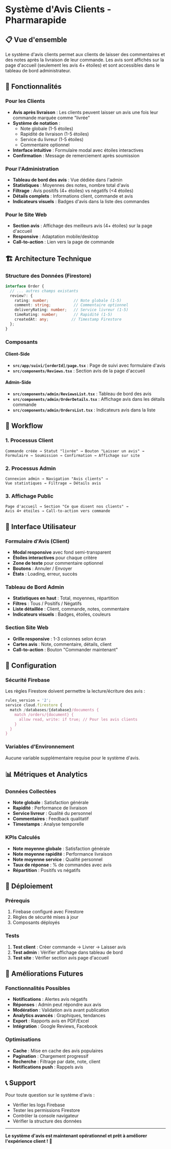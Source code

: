 # Système d'Avis Clients - Pharmarapide

## 📋 Vue d'ensemble

Le système d'avis clients permet aux clients de laisser des commentaires et des notes après la livraison de leur commande. Les avis sont affichés sur la page d'accueil (seulement les avis 4+ étoiles) et sont accessibles dans le tableau de bord administrateur.

## 🎯 Fonctionnalités

### Pour les Clients
- **Avis après livraison** : Les clients peuvent laisser un avis une fois leur commande marquée comme "livrée"
- **Système de notation** :
  - Note globale (1-5 étoiles)
  - Rapidité de livraison (1-5 étoiles)
  - Service du livreur (1-5 étoiles)
  - Commentaire optionnel
- **Interface intuitive** : Formulaire modal avec étoiles interactives
- **Confirmation** : Message de remerciement après soumission

### Pour l'Administration
- **Tableau de bord des avis** : Vue dédiée dans l'admin
- **Statistiques** : Moyennes des notes, nombre total d'avis
- **Filtrage** : Avis positifs (4+ étoiles) vs négatifs (<4 étoiles)
- **Détails complets** : Informations client, commande et avis
- **Indicateurs visuels** : Badges d'avis dans la liste des commandes

### Pour le Site Web
- **Section avis** : Affichage des meilleurs avis (4+ étoiles) sur la page d'accueil
- **Responsive** : Adaptation mobile/desktop
- **Call-to-action** : Lien vers la page de commande

## 🏗️ Architecture Technique

### Structure des Données (Firestore)

```typescript
interface Order {
  // ... autres champs existants
  review?: {
    rating: number;           // Note globale (1-5)
    comment: string;          // Commentaire optionnel
    deliveryRating: number;   // Service livreur (1-5)
    timeRating: number;       // Rapidité (1-5)
    createdAt: any;          // Timestamp Firestore
  };
}
```

### Composants

#### Client-Side
- **`src/app/suivi/[orderId]/page.tsx`** : Page de suivi avec formulaire d'avis
- **`src/components/Reviews.tsx`** : Section avis de la page d'accueil

#### Admin-Side
- **`src/components/admin/ReviewsList.tsx`** : Tableau de bord des avis
- **`src/components/admin/OrderDetails.tsx`** : Affichage avis dans les détails commande
- **`src/components/admin/OrdersList.tsx`** : Indicateurs avis dans la liste

## 🔄 Workflow

### 1. Processus Client
```
Commande créée → Statut "livrée" → Bouton "Laisser un avis" → 
Formulaire → Soumission → Confirmation → Affichage sur site
```

### 2. Processus Admin
```
Connexion admin → Navigation "Avis clients" → 
Vue statistiques → Filtrage → Détails avis
```

### 3. Affichage Public
```
Page d'accueil → Section "Ce que disent nos clients" → 
Avis 4+ étoiles → Call-to-action vers commande
```

## 🎨 Interface Utilisateur

### Formulaire d'Avis (Client)
- **Modal responsive** avec fond semi-transparent
- **Étoiles interactives** pour chaque critère
- **Zone de texte** pour commentaire optionnel
- **Boutons** : Annuler / Envoyer
- **États** : Loading, erreur, succès

### Tableau de Bord Admin
- **Statistiques en haut** : Total, moyennes, répartition
- **Filtres** : Tous / Positifs / Négatifs
- **Liste détaillée** : Client, commande, notes, commentaire
- **Indicateurs visuels** : Badges, étoiles, couleurs

### Section Site Web
- **Grille responsive** : 1-3 colonnes selon écran
- **Cartes avis** : Note, commentaire, détails, client
- **Call-to-action** : Bouton "Commander maintenant"

## 🔧 Configuration

### Sécurité Firebase
Les règles Firestore doivent permettre la lecture/écriture des avis :

```javascript
rules_version = '2';
service cloud.firestore {
  match /databases/{database}/documents {
    match /orders/{document} {
      allow read, write: if true; // Pour les avis clients
    }
  }
}
```

### Variables d'Environnement
Aucune variable supplémentaire requise pour le système d'avis.

## 📊 Métriques et Analytics

### Données Collectées
- **Note globale** : Satisfaction générale
- **Rapidité** : Performance de livraison
- **Service livreur** : Qualité du personnel
- **Commentaires** : Feedback qualitatif
- **Timestamps** : Analyse temporelle

### KPIs Calculés
- **Note moyenne globale** : Satisfaction générale
- **Note moyenne rapidité** : Performance livraison
- **Note moyenne service** : Qualité personnel
- **Taux de réponse** : % de commandes avec avis
- **Répartition** : Positifs vs négatifs

## 🚀 Déploiement

### Prérequis
1. Firebase configuré avec Firestore
2. Règles de sécurité mises à jour
3. Composants déployés

### Tests
1. **Test client** : Créer commande → Livrer → Laisser avis
2. **Test admin** : Vérifier affichage dans tableau de bord
3. **Test site** : Vérifier section avis page d'accueil

## 🔮 Améliorations Futures

### Fonctionnalités Possibles
- **Notifications** : Alertes avis négatifs
- **Réponses** : Admin peut répondre aux avis
- **Modération** : Validation avis avant publication
- **Analytics avancés** : Graphiques, tendances
- **Export** : Rapports avis en PDF/Excel
- **Intégration** : Google Reviews, Facebook

### Optimisations
- **Cache** : Mise en cache des avis populaires
- **Pagination** : Chargement progressif
- **Recherche** : Filtrage par date, note, client
- **Notifications push** : Rappels avis

## 📞 Support

Pour toute question sur le système d'avis :
- Vérifier les logs Firebase
- Tester les permissions Firestore
- Contrôler la console navigateur
- Vérifier la structure des données

---

**Le système d'avis est maintenant opérationnel et prêt à améliorer l'expérience client !** 🎉 